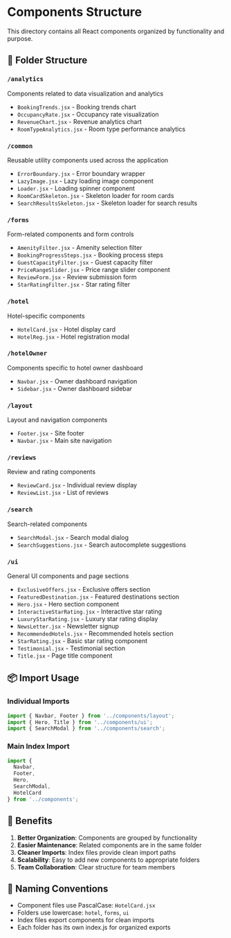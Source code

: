 # Components Structure

This directory contains all React components organized by functionality and purpose.

## 📁 Folder Structure

### `/analytics`
Components related to data visualization and analytics
- `BookingTrends.jsx` - Booking trends chart
- `OccupancyRate.jsx` - Occupancy rate visualization
- `RevenueChart.jsx` - Revenue analytics chart
- `RoomTypeAnalytics.jsx` - Room type performance analytics

### `/common`
Reusable utility components used across the application
- `ErrorBoundary.jsx` - Error boundary wrapper
- `LazyImage.jsx` - Lazy loading image component
- `Loader.jsx` - Loading spinner component
- `RoomCardSkeleton.jsx` - Skeleton loader for room cards
- `SearchResultsSkeleton.jsx` - Skeleton loader for search results

### `/forms`
Form-related components and form controls
- `AmenityFilter.jsx` - Amenity selection filter
- `BookingProgressSteps.jsx` - Booking process steps
- `GuestCapacityFilter.jsx` - Guest capacity filter
- `PriceRangeSlider.jsx` - Price range slider component
- `ReviewForm.jsx` - Review submission form
- `StarRatingFilter.jsx` - Star rating filter

### `/hotel`
Hotel-specific components
- `HotelCard.jsx` - Hotel display card
- `HotelReg.jsx` - Hotel registration modal

### `/hotelOwner`
Components specific to hotel owner dashboard
- `Navbar.jsx` - Owner dashboard navigation
- `Sidebar.jsx` - Owner dashboard sidebar

### `/layout`
Layout and navigation components
- `Footer.jsx` - Site footer
- `Navbar.jsx` - Main site navigation

### `/reviews`
Review and rating components
- `ReviewCard.jsx` - Individual review display
- `ReviewList.jsx` - List of reviews

### `/search`
Search-related components
- `SearchModal.jsx` - Search modal dialog
- `SearchSuggestions.jsx` - Search autocomplete suggestions

### `/ui`
General UI components and page sections
- `ExclusiveOffers.jsx` - Exclusive offers section
- `FeaturedDestination.jsx` - Featured destinations section
- `Hero.jsx` - Hero section component
- `InteractiveStarRating.jsx` - Interactive star rating
- `LuxuryStarRating.jsx` - Luxury star rating display
- `NewsLetter.jsx` - Newsletter signup
- `RecommendedHotels.jsx` - Recommended hotels section
- `StarRating.jsx` - Basic star rating component
- `Testimonial.jsx` - Testimonial section
- `Title.jsx` - Page title component

## 📦 Import Usage

### Individual Imports
```javascript
import { Navbar, Footer } from '../components/layout';
import { Hero, Title } from '../components/ui';
import { SearchModal } from '../components/search';
```

### Main Index Import
```javascript
import { 
  Navbar, 
  Footer, 
  Hero, 
  SearchModal,
  HotelCard 
} from '../components';
```

## 🎯 Benefits

1. **Better Organization**: Components are grouped by functionality
2. **Easier Maintenance**: Related components are in the same folder
3. **Cleaner Imports**: Index files provide clean import paths
4. **Scalability**: Easy to add new components to appropriate folders
5. **Team Collaboration**: Clear structure for team members

## 📝 Naming Conventions

- Component files use PascalCase: `HotelCard.jsx`
- Folders use lowercase: `hotel`, `forms`, `ui`
- Index files export components for clean imports
- Each folder has its own index.js for organized exports

